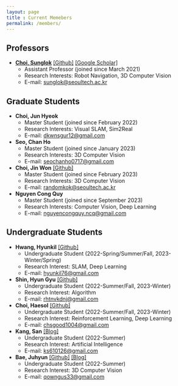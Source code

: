 ```yaml
---
layout: page
title : Current Memebers
permalink: /members/
---
```


## Professors
* **[Choi, Sunglok](/sunglok/)** [[Github]](https://github.com/sunglok) [[Google Scholar]](https://scholar.google.com/citations?user=ckeePCMAAAAJ)
  * Assistant Professor (joined since March 2021)
  * Research Interests: Robot Navigation, 3D Computer Vision
  * E-mail: <sunglok@seoultech.ac.kr>



## Graduate Students
* **Choi, Jun Hyeok**
  * Master Student (joined since February 2022)
  * Research Interests: Visual SLAM, Sim2Real
  * E-mail: <dkwnsgur12@gmail.com>
* **Seo, Chan Ho**
  * Master Student (joined since January 2023)
  * Research Interests: 3D Computer Vision
  * E-mail: <seochanho0717@gmail.com>
* **Choi, Jin Won** [[Github]](https://github.com/randomwons)
  * Master Student (joined since February 2023)
  * Research Interests: 3D Computer Vision
  * E-mail: <randomkok@seoultech.ac.kr>
* **Nguyen Cong Quy**
  * Master Student (joined since September 2023)
  * Research Interests: Computer Vision, Deep Learning
  * E-mail: <nguyencongquy.ncq@gmail.com>




## Undergraduate Students
* **Hwang, Hyunkil** [[Github]](https://github.com/Hyunkil76)
  * Undergraduate Student (2022-Spring/Summer/Fall, 2023-Winter/Spring)
  * Research Interest: SLAM, Deep Learning
  * E-mail: <hyunkil76@gmail.com>
* **Shin, Hyun Gyu** [[Github]](https://github.com/ufshg)
  * Undergraduate Student (2022-Summer/Fall, 2023-Winter)
  * Research Interest: Algorithm
  * E-mail: <rhtnvkdnj@gmail.com>
* **Choi, Haesol** [[Github]](https://github.com/NyaNyak)
  * Undergraduate Student (2022-Summer/Fall, 2023-Winter)
  * Research Interest: Reinforcement Learning, Deep Learning
  * E-mail: <chsgood1004@gmail.com>
* **Kang, San** [[Blog]](https://blog.naver.com/ks610126)
  * Undergraduate Student (2022-Summer)
  * Research Interest: Artificial Intelligence
  * E-mail: <ks610126@gmail.com>
* **Bae, Juhyun** [[Github]](https://github.com/qowngus33) [[Blog]](https://kk-eezz.tistory.com)
  * Undergraduate Student (2022-Summer)
  * Research Interest: 3D Computer Vision
  * E-mail: <qowngus33@gmail.com>
